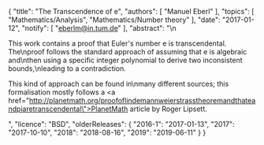 {
    "title": "The Transcendence of e",
    "authors": [
        "Manuel Eberl"
    ],
    "topics": [
        "Mathematics/Analysis",
        "Mathematics/Number theory"
    ],
    "date": "2017-01-12",
    "notify": [
        "eberlm@in.tum.de"
    ],
    "abstract": "\n<p>This work contains a proof that Euler's number e is transcendental. The\nproof follows the standard approach of assuming that e is algebraic and\nthen using a specific integer polynomial to derive two inconsistent bounds,\nleading to a contradiction.</p> <p>This kind of approach can be found in\nmany different sources; this formalisation mostly follows a <a  href=\"http://planetmath.org/proofoflindemannweierstrasstheoremandthateandpiaretranscendental\">PlanetMath article</a> by Roger Lipsett.</p>",
    "licence": "BSD",
    "olderReleases": {
        "2016-1": "2017-01-13",
        "2017": "2017-10-10",
        "2018": "2018-08-16",
        "2019": "2019-06-11"
    }
}